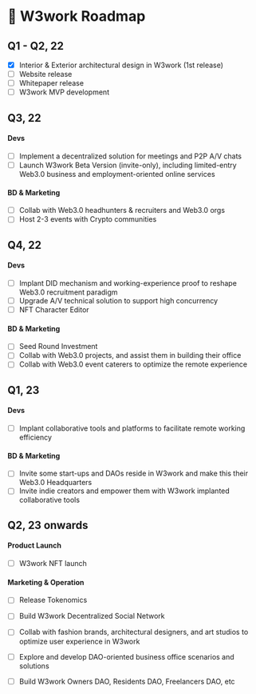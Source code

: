 # 🐾 W3work Roadmap

## Q1 - Q2, 22

* [x] Interior & Exterior architectural design in W3work (1st release)
* [ ] Website release
* [ ] Whitepaper release
* [ ] W3work MVP development

## Q3, 22&#x20;

#### Devs

* [ ] Implement a decentralized solution for meetings and P2P A/V chats
* [ ] Launch W3work Beta Version (invite-only), including limited-entry Web3.0 business and employment-oriented online services

#### BD & Marketing

* [ ] Collab with Web3.0 headhunters & recruiters and Web3.0 orgs
* [ ] Host 2-3 events with Crypto communities

## Q4, 22&#x20;

#### Devs

* [ ] Implant DID mechanism and working-experience proof to reshape Web3.0 recruitment paradigm
* [ ] Upgrade A/V technical solution to support high concurrency
* [ ] NFT Character Editor

#### BD & Marketing

* [ ] Seed Round Investment
* [ ] Collab with Web3.0 projects, and assist them in building their office
* [ ] Collab with Web3.0 event caterers to optimize the remote experience

## Q1, 23&#x20;

#### Devs

* [ ] Implant collaborative tools and platforms to facilitate remote working efficiency

#### BD & Marketing

* [ ] Invite some start-ups and DAOs reside in W3work and make this their Web3.0 Headquarters
* [ ] Invite indie creators and empower them with W3work implanted collaborative tools

## Q2, 23 onwards

#### Product Launch

* [ ] W3work NFT launch

#### Marketing & Operation

* [ ] Release Tokenomics
* [ ] Build W3work Decentralized Social Network&#x20;
* [ ] Collab with fashion brands, architectural designers, and art studios to optimize user experience in W3work
* [ ] Explore and develop DAO-oriented business office scenarios and solutions
* [ ] Build W3work Owners DAO, Residents DAO, Freelancers DAO, etc

